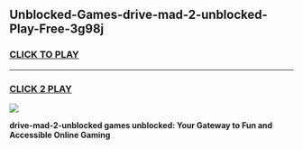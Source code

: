 
## Unblocked-Games-drive-mad-2-unblocked-Play-Free-3g98j
<h3>
<a href="https://premium76.site?title=drive-mad-2-unblocked&ref=10A">CLICK TO PLAY</a></h3>
<hr>

<h3>
<a href="https://premium76.site?title=drive-mad-2-unblocked&ref=10A">CLICK 2 PLAY</a>
  
</h3>

<a href="https://premium76.site?title=drive-mad-2-unblocked&ref=10A"><img src="https://clearcache.store/games.png"></a>


**drive-mad-2-unblocked games unblocked: Your Gateway to Fun and Accessible Online Gaming**
